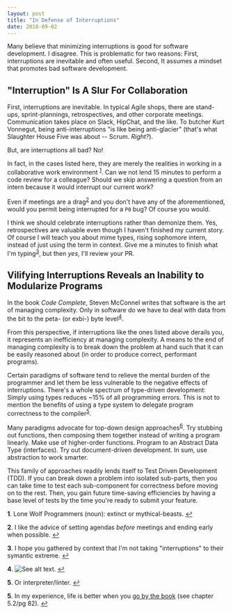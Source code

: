 ```yaml
---
layout: post
title: "In Defense of Interruptions"
date: 2018-09-02
---
```


Many believe that minimizing interruptions is good for software development. I disagree. This is problematic for two 
reasons: First, interruptions are inevitable and often useful. Second, It assumes a mindset that promotes bad software 
development.  

## "Interruption" Is A Slur For Collaboration
First, interruptions are inevitable. In typical Agile shops, there are stand-ups, sprint-plannings, retrospectives, and 
other corporate meetings. Communication takes place on Slack, HipChat, and the like. To butcher Kurt Vonnegut, being 
anti-interruptions "is like being anti-glacier" (that's what Slaughter House Five was about -- Scrum. *Right?*).

But, are interruptions all bad? No!

In fact, in the cases listed here, they are merely the realities in working in a collaborative work environment
<sup id="a1">[1](#f1)</sup>. Can we not lend 15 minutes to perform a code review for a colleague? Should we skip 
answering a question from an intern because it would interrupt our current work? 

Even if meetings are a drag<sup id="a2">[2](#f2)</sup> and you don't have any of the aforementioned, would you permit being 
interrupted for a `P0` bug? Of course you would. 

I think we should celebrate interruptions rather than demonize them. Yes, retrospectives are valuable even though I 
haven't finished my current story. Of course I will teach you about mime types, rising sophomore intern, instead of just
using the term in context. Give me a minutes to finish what I'm typing<sup id="a3">[3](#f3)</sup>, but then *yes*, I'll 
review your PR. 

## Vilifying Interruptions Reveals an Inability to Modularize Programs

In the book *Code Complete*, Steven McConnel writes that software is the art of managing complexity. Only in software do 
we have to deal with data from the bit to the peta- (or exbi-) byte level<sup id="a4">[4](#f4)</sup>.

From this perspective, if interruptions like the ones listed above derails you, it represents an inefficiency at managing 
complexity. A means to the end of managing complexity is to break down the problem at hand such that it can be easily 
reasoned about (in order to produce correct, performant programs).  

Certain paradigms of software tend to relieve the mental burden of the programmer and let them be less vulnerable to the
negative effects of interruptions. There's a whole spectrum of type-driven development: Simply using types
reduces ~15% of all programming errors. This is not to mention the benefits of using a type system to delegate program
correctness to the compiler<sup id="a5">[5](#f5)</sup>. 

Many paradigms advocate for top-down design approaches<sup id="a6">[6](#f6)</sup>. Try stubbing out functions, then 
composing them together instead of writing a program linearly. Make use of higher-order functions. Program to an 
Abstract Data Type (interfaces). Try out document-driven development. In sum, use abstraction to work smarter. 

This family of approaches readily lends itself to Test Driven Development (TDD). If you can break down a problem into 
isolated sub-parts, then you can take time to test each sub-component for correctness before moving on to the rest. Then, 
you gain future time-saving efficiencies by having a base level of tests by the time you're ready to submit your feature.


<b id="f1">1</b>. Lone Wolf Programmers (noun): extinct or mythical-beasts. [↩](#a1)

<b id="f2">2</b>. I like the advice of setting agendas *before* meetings and ending early when possible. [↩](#a2)

<b id="f3">3</b>. I hope you gathered by context that I'm not taking "interruptions" to their symantic extreme. [↩](#a3)

<b id="f4">4</b>. ![See alt text](../_assets/Code-Complete-Ch-5-Complexity.png "Managing complexity is the most important technical topic in software development. In my view, it’s so important that Software’s Primary Technical Imperative has to be managing complexity.    Complexity is not a new feature of software development. Computing pioneer Edsger Dijkstra pointed out that computing is the only profession in which a single mind is obliged to span the distance from a bit to a few hundred megabytes, a ratio of 1 to 10^9, or nine orders of magnitude (Dijkstra 1989).     This gigantic ratio is staggering. Dijkstra put it this way: “Compared to that number of semantic levels, the average mathematical theory is almost flat. By evoking the need for deep conceptual hierarchies, the automatic computer confronts us with a radically new intellectual challenge that has no precedent in our history.” Of course software has become even more complex since 1989, and Dijkstra’s ratio of 1 to 10^9 could easily be more like 1 to 10^15 today. "). [↩](#a4)

<b id="f5">5</b>. Or interpreter/linter. [↩](#a5)

<b id="f6">5</b>. In my experience, life is better when you [go by the book](http://aroma.vn/web/wp-content/uploads/2016/11/code-complete-2nd-edition-v413hav.pdf) (see chapter 5.2/pg 82). [↩](#a6)


